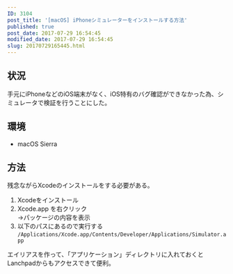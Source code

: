 ```yaml
---
ID: 3104
post_title: '[macOS] iPhoneシミュレーターをインストールする方法'
published: true
post_date: 2017-07-29 16:54:45
modified_date: 2017-07-29 16:54:45
slug: 20170729165445.html
---
```

## 状況

手元にiPhoneなどのiOS端末がなく、iOS特有のバグ確認ができなかった為、シミュレータで検証を行うことにした。

## 環境

* macOS Sierra

## 方法

残念ながらXcodeのインストールをする必要がある。

1. Xcodeをインストール
1. Xcode.app を右クリック  
→パッケージの内容を表示
1. 以下のパスにあるので実行する
`/Applications/Xcode.app/Contents/Developer/Applications/Simulator.app`

エイリアスを作って、「アプリケーション」ディレクトリに入れておくとLanchpadからもアクセスできて便利。